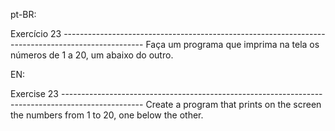 pt-BR:

Exercício 23 --------------------------------------------------------------------------------------------------
Faça um programa que imprima na tela os números de 1 a 20, um abaixo do outro.

EN:

Exercise 23 --------------------------------------------------------------------------------------------------
Create a program that prints on the screen the numbers from 1 to 20, one below the other.
